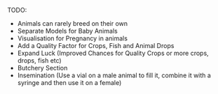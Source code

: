 TODO:
- Animals can rarely breed on their own
- Separate Models for Baby Animals
- Visualisation for Pregnancy in animals
- Add a Quality Factor for Crops, Fish and Animal Drops
- Expand Luck (Improved Chances for Quality Crops or more crops, drops, fish etc)
- Butchery Section
- Insemination (Use a vial on a male animal to fill it, combine it with a syringe and then use it on a female)